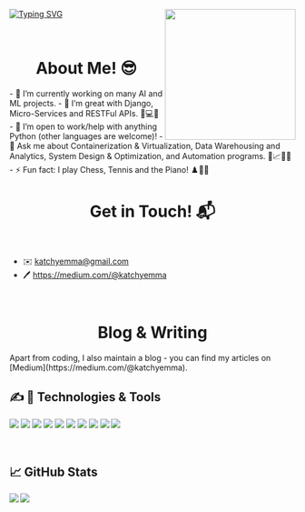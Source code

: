 <p>
  <img src="https://lottiefiles.com/download/public/73303-coding/gif" height="230" align="right"/>
</p>
<p align="left">

[![Typing SVG](https://readme-typing-svg.herokuapp.com?size=30&color=2296F7&background=C6CBFF00&center=true&vCenter=true&width=500&lines=Hello+there!+I'm+Tobe+%F0%9F%91%8B;I+am+a+programmer+%F0%9F%90%B1%E2%80%8D%F0%9F%92%BB;I+am+a+freelancer+%F0%9F%92%B8;I+am+a+content+creator+%F0%9F%93%9D;I+write+a+lot+of+code+%F0%9F%92%BB)](https://git.io/typing-svg)
</p>


<br>

<h1 align="center">About Me! 😎</h1>
- 🔭 I’m currently working on many AI and ML projects.
- 🧱 I’m great with Django, Micro-Services and RESTFul APIs. 🧠💻🌐
- 🤝 I’m open to work/help with anything Python (other languages are welcome)!
- 💬 Ask me about Containerization & Virtualization, Data Warehousing and Analytics, System Design & Optimization, and Automation programs. 📡📈🤖🧠
- ⚡  Fun fact: I play Chess, Tennis and the Piano! ♟️🎾🎹
  

<br>
<h1 align="center">Get in Touch! 📬</h1>
<br>

<p align='center'>

- ✉️ katchyemma@gmail.com
- 🖊 https://medium.com/@katchyemma

<p>
<br>

<h1 align="center">Blog & Writing</h1>
Apart from coding, I also maintain a blog - you can find my articles on [Medium](https://medium.com/@katchyemma). 


## &#x270d; 🔧 Technologies & Tools
![](https://img.shields.io/badge/Code-Django-informational?style=flat&logo=django&logoColor=white&color=2bbc8a)
![](https://img.shields.io/badge/Editor-VS-Code-informational?style=flat&logo=virtual-studio-code&logoColor=white&color=2bbc8a)
![](https://img.shields.io/badge/Code-Python-informational?style=flat&logo=python&logoColor=white&color=2bbc8a)
![](https://img.shields.io/badge/Code-JavaScript-informational?style=flat&logo=javascript&logoColor=white&color=2bbc8a)
![](https://img.shields.io/badge/VC-Github-informational?style=flat&logo=github&logoColor=white&color=2bbc8a)
![](https://img.shields.io/badge/Code-Git-informational?style=flat&logo=git&logoColor=white&color=2bbc8a)
![](https://img.shields.io/badge/Shell-Bash-informational?style=flat&logo=gnu-bash&logoColor=white&color=2bbc8a)
![](https://img.shields.io/badge/Tools-PostgreSQL-informational?style=flat&logo=postgresql&logoColor=white&color=2bbc8a)
![](https://img.shields.io/badge/Tools-Docker-informational?style=flat&logo=docker&logoColor=white&color=2bbc8a)
![](https://img.shields.io/badge/Tools-Heroku-informational?style=flat&logo=heroku&logoColor=white&color=2bbc8a)

<br>


## &#x1f4c8; GitHub Stats

<img align="left" src="https://github-readme-stats.vercel.app/api?username=TobeTek&&layout=compact&count_private=true&show_icons=true&hide_border=true&card_width=200&include_all_commits=true&bg_color=0D1117&title_color=FFFFFF&text_color=FFFFFF&icon_color=FFFFFF"/>
<img align="left" src="https://github-readme-stats.vercel.app/api/top-langs/?username=TobeTek&layout=compact&hide_border=true&bg_color=0D1117&title_color=FFFFFF&text_color=FFFFFF&icon_color=FFFFFF"/>




  
<!--Thanks @ [Arygam(https://github.com/Aryagm), Lemonsaurus(https://github.com/lemonsaurus), Xithrius(https://github.com/Xithrius)]-->

